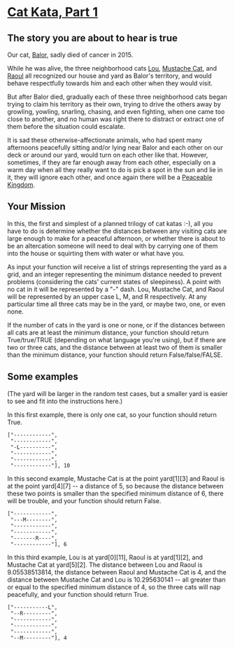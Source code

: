 # [Cat Kata, Part 1](https://www.codewars.com/kata/cat-kata-part-1 "https://www.codewars.com/kata/5869848f2d52095be20001d1")

## The story you are about to hear is true
Our cat, <a href="https://www.flickr.com/photos/tachyon/tags/balor/">Balor</a>, sadly died of cancer in 2015.

While he was alive, the three neighborhood cats <a href="https://www.flickr.com/photos/tachyon/tags/lou/">Lou</a>, <a href="https://www.flickr.com/photos/tachyon/tags/mustachecat/">Mustache Cat</a>, and <a href="https://www.flickr.com/photos/tachyon/tags/raoul/">Raoul</a> all recognized our house and yard as Balor's territory, and would behave respectfully towards him and each other when they would visit. 

But after Balor died, gradually each of these three neighborhood cats began trying to claim his territory as their own, trying to drive the others away by growling, yowling, snarling, chasing, and even fighting, when one came too close to another, and no human was right there to distract or extract one of them before the situation could escalate. 

It is sad these otherwise-affectionate animals, who had spent many afternoons peacefully sitting and/or lying near Balor and each other on our deck or around our yard, would turn on each other like that. However, sometimes, if they are far enough away from each other, especially on a warm day when all they really want to do is pick a spot in the sun and lie in it, they will ignore each other, and once again there will be a <a href="https://www.google.com/search?q=Peaceable+Kingdom&source=lnms&tbm=isch">Peaceable Kingdom</a>.

## Your Mission
In this, the first and simplest of a planned trilogy of cat katas :-), all you have to do is determine whether the distances between any visiting cats are large enough to make for a peaceful afternoon, or whether there is about to be an altercation someone will need to deal with by carrying one of them into the house or squirting them with water or what have you.

As input your function will receive a list of strings representing the yard as a grid, and an integer representing the minimum distance needed to prevent problems (considering the cats' current states of sleepiness). A point with no cat in it will be represented by a "-" dash. Lou, Mustache Cat, and Raoul will be represented by an upper case L, M, and R respectively. At any particular time all three cats may be in the yard, or maybe two, one, or even none. 

If the number of cats in the yard is one or none, or if the distances between all cats are at least the minimum distance, your function should return True/true/TRUE (depending on what language you're using), but if there are two or three cats, and the distance between at least two of them is smaller than the minimum distance, your function should return False/false/FALSE.

## Some examples
(The yard will be larger in the random test cases, but a smaller yard is easier to see and fit into the instructions here.)

In this first example, there is only one cat, so your function should return True.
```
["------------",
 "------------",
 "-L----------",
 "------------",
 "------------",
 "------------"], 10
```
In this second example, Mustache Cat is at the point yard[1][3] and Raoul is at the point yard[4][7] -- a distance of 5, so because the distance between these two points is smaller than the specified minimum distance of 6, there will be trouble, and your function should return False. 
```
["------------",
 "---M--------",
 "------------",
 "------------",
 "-------R----",
 "------------"], 6
```
In this third example, Lou is at yard[0][11], Raoul is at yard[1][2], and Mustache Cat at yard[5][2]. The distance between Lou and Raoul is 9.05538513814, the distance between Raoul and Mustache Cat is 4, and the distance between Mustache Cat and Lou is 10.295630141 -- all greater than or equal to the specified minimum distance of 4, so the three cats will nap peacefully, and your function should return True.
```
["-----------L",
 "--R---------",
 "------------",
 "------------",
 "------------",
 "--M---------"], 4
```